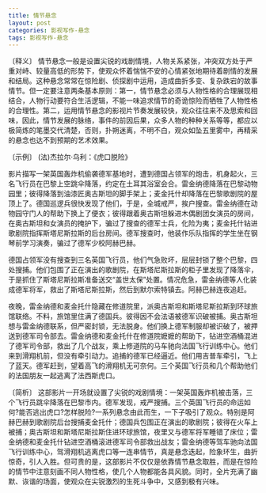 ```yaml
---
title: 情节悬念
layout: post
categories: 影视写作-悬念
tags: 影视写作-悬念
---
```


〔释义〕 情节悬念一般是设置尖锐的戏剧情境，人物关系紧张，冲突双方处于严重对峙、较量高低的形势下，使观众怀着惴惴不安的心情紧张地期待着剧情的发展和结局。这种悬念常常在惊险剧、侦探剧中运用，造成曲折多变、复杂跌宕的故事情节。但一定要注意两条基本原则：第一，情节悬念必须与人物性格的合理展现相结合，人物行动要符合生活逻辑，不能一味追求情节的奇诡惊险而牺牲了人物性格的合理性。第二，运用情节悬念的影视片节奏发展较快，观众往往来不及思索和回味，因此，情节发展的脉络，事件的前因后果，众多人物的种种关系等等，都应以极简炼的笔墨交代清楚，否则，扑朔迷离，不明不白，观众如坠五里雾中，再精采的悬念也达不到预期的艺术效果。

〔示例〕 (法)杰拉尔·乌利：《虎口脱险》

影片描写一架英国轰炸机偷袭德军基地时，遭到德国占领军的炮击，机身起火，三名飞行员在巴黎上空跳伞降落，约定在土耳其浴室会合。雷金纳德降落在巴黎动物园里；彼得降落到油漆匠奥古斯坦的脚手架上；麦金托什却降落在巴黎歌剧院的屋顶上了。德国巡逻兵很快发现了他们，于是，全城戒严，挨户搜查。雷金纳德在动物园守门人的帮助下换上了便衣；彼得跟着奥古斯坦躲进木偶剧团女演员的房间，在奥古斯坦和女演员的掩护下，骗过了搜查的德军士兵，化险为夷；麦金托什钻进歌剧院指挥斯塔尼斯拉斯的后台房间。德军搜查时，他装作乐队指挥的学生坐在钢琴前学习演奏，骗过了德军少校阿赫巴赫。

德国占领军没有搜查到三名英国飞行员，他们气急败坏，层层封锁了整个巴黎，四处搜捕。他们包围了正在演出的歌剧院，在斯塔尼斯拉斯的柜子里发现了降落伞，于是抓住了斯塔尼斯拉斯准备送交“盖世太保”处置。情况危急，雷金纳德等人化装成德军将军，救出了斯塔尼斯拉斯，然后到默尔索特镇去。阿赫巴赫连夜追赶。

夜晚，雷金纳德和麦金托什隐藏在修道院里，派奥古斯坦和斯塔尼斯拉斯到环球旅馆联络。不料，旅馆里住满了德国兵。彼得因不会法语被德军识破被捕。奥古斯坦想与雷金纳德联系，但严密封锁，无法脱身。他们换上德军制服却被识破了，被押送到德军司令部去。雷金纳德和麦金托什在修道院嬷嬷的帮助下，钻进空酒桶混进了德军司令部，救出了几个战友，乘上修道院的马车驰向法国飞行训练中心。他们来到滑翔机前，但没有牵引动力。追捕的德军已经逼近。他们用吉普车牵引，飞上了蓝天。德军赶到，望着高飞的滑翔机无可奈何。三个英国飞行员和几个帮助他们的法国朋友一起逃离了法西斯虎口。

〔简析〕 这部影片一开场就设置了尖锐的戏剧情境：一架英国轰炸机被击落，三个飞行员跳伞降落在巴黎市内。德军发现，戒严搜捕。三个英国飞行员的命运如何?能否逃出虎口?怎样脱险?一系列悬念由此而生，一下子吸引了观众。特别是阿赫巴赫到歌剧院后台搜捕麦金托什；德国兵包围正在演出的歌剧院；彼得在火车上被捕；奥古斯坦和斯塔尼斯拉斯住进环球旅馆，夜里又与德军将军睡错了床位；雷金纳德和麦金托什钻进空酒桶滚进德军司令部救出战友；雷金纳德等驾车驰向法国飞行训练中心，驾滑翔机逃离虎口等一连串情节，真是悬念迭起，险象环生，曲折惊奇，引人入胜。但可贵的是，这部影片不仅仅是依靠情节悬念取胜，而是在惊险的情节中注意刻画不同人物性格，使几个人物都能各具风貌。同时，全片充满了幽默、诙谐的场面，使观众在尖锐激烈的生死斗争中，又感到极有兴味。 